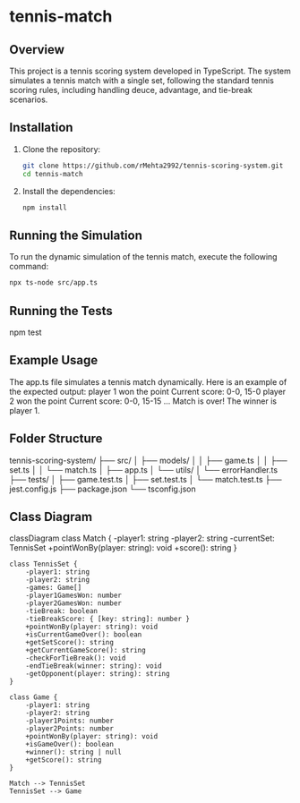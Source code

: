 # tennis-match

## Overview
This project is a tennis scoring system developed in TypeScript. The system simulates a tennis match with a single set, following the standard tennis scoring rules, including handling deuce, advantage, and tie-break scenarios.


## Installation
1. Clone the repository:
    ```bash
    git clone https://github.com/rMehta2992/tennis-scoring-system.git
    cd tennis-match
    ```

2. Install the dependencies:
    ```bash
    npm install
    ```

## Running the Simulation
To run the dynamic simulation of the tennis match, execute the following command:
```bash
npx ts-node src/app.ts
```

## Running the Tests
npm test


## Example Usage
The app.ts file simulates a tennis match dynamically. Here is an example of the expected output:
player 1 won the point
Current score: 0-0, 15-0
player 2 won the point
Current score: 0-0, 15-15
...
Match is over! The winner is player 1.


## Folder Structure 
tennis-scoring-system/
├── src/
│   ├── models/
│   │   ├── game.ts
│   │   ├── set.ts
│   │   └── match.ts
│   ├── app.ts
│   └── utils/
│       └── errorHandler.ts
├── tests/
│   ├── game.test.ts
│   ├── set.test.ts
│   └── match.test.ts
├── jest.config.js
├── package.json
└── tsconfig.json


## Class Diagram
classDiagram
    class Match {
        -player1: string
        -player2: string
        -currentSet: TennisSet
        +pointWonBy(player: string): void
        +score(): string
    }

    class TennisSet {
        -player1: string
        -player2: string
        -games: Game[]
        -player1GamesWon: number
        -player2GamesWon: number
        -tieBreak: boolean
        -tieBreakScore: { [key: string]: number }
        +pointWonBy(player: string): void
        +isCurrentGameOver(): boolean
        +getSetScore(): string
        +getCurrentGameScore(): string
        -checkForTieBreak(): void
        -endTieBreak(winner: string): void
        -getOpponent(player: string): string
    }

    class Game {
        -player1: string
        -player2: string
        -player1Points: number
        -player2Points: number
        +pointWonBy(player: string): void
        +isGameOver(): boolean
        +winner(): string | null
        +getScore(): string
    }

    Match --> TennisSet
    TennisSet --> Game
